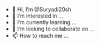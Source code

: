 - 👋 Hi, I’m @Suryadi20sh
- 👀 I’m interested in ...
- 🌱 I’m currently learning ...
- 💞️ I’m looking to collaborate on ...
- 📫 How to reach me ...

<!---
Suryadi20sh/Suryadi20sh is a ✨ special ✨ repository because its `README.md` (this file) appears on your GitHub profile.
You can click the Preview link to take a look at your changes.
--->
